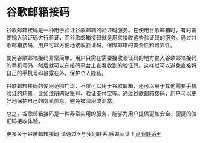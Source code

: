 # 谷歌邮箱接码

谷歌邮箱接码是一种用于验证谷歌邮箱的验证码服务。在使用谷歌邮箱时，有时需要输入验证码进行验证，而谷歌邮箱接码就是用来接收这些验证码的服务。通过谷歌邮箱接码，用户可以方便地接收验证码，保障邮箱的安全性和可靠性。

使用谷歌邮箱接码非常简单。用户只需在需要接收验证码的地方输入谷歌邮箱接码的手机号码，然后就可以在接码平台上查看收到的验证码。这样就可以避免直接将自己的手机号码暴露在外，保护个人隐私。

谷歌邮箱接码的使用范围广泛，不仅可以用于谷歌邮箱，还可以用于其他需要手机验证的场景，比如注册网站账号、验证支付宝等。通过谷歌邮箱接码，用户可以更好地保护自己的隐私信息，避免被滥用或泄露。

总之，谷歌邮箱接码是一种非常实用的服务，能够为用户提供更加安全、便捷的验证码接收体验。

更多关于谷歌邮箱接码 请通过✈与我们联系,感谢阅读！[点我联系✈](https://hk.G208.com)